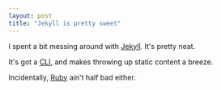 ```yaml
---
layout: post
title: "Jekyll is pretty sweet"
---
```


I spent a bit messing around with [Jekyll](https://jekyllrb.com/). It's pretty neat.

It's got a [CLI](https://jekyllrb.com/docs/usage/), and makes throwing up static content a breeze.

Incidentally, [Ruby](https://www.ruby-lang.org/) ain't half bad either.

